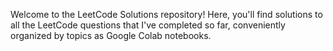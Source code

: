 
Welcome to the LeetCode Solutions repository! Here, you'll find solutions to all the LeetCode questions that I've completed so far, conveniently organized by topics as Google Colab notebooks.
